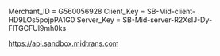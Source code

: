 Merchant_ID = G560056928
Client_Key = SB-Mid-client-HD9LOs5pojpPA1G0
Server_Key = SB-Mid-server-R2XsIJ-Dy-FlTGCFUl9mh0ks

https://api.sandbox.midtrans.com